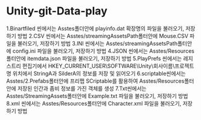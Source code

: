 # Unity-git-Data-play
1.Binartfiled 씬에서는 Asstes폴더안에 playinfo.dat 확장명의 파일을 불러오기, 저장하기 방법
2.CSV 씬에서는 Asstes/streamingAssetsPath폴터안에 Mouse.CSV 파일을 불러오기, 저장하기 방법
3.INI 씬에서는 Asstes/streamingAssetsPath폴터안에 config.ini 파일을 불러오기, 저장하기 방법
4.JSON 씬에서는 Asstes/Resources폴터안에 itemdata.json 파일을 불러오기, 저장하기 방법
5.PlayPrefs 씬에서는 레지스트리 편집기에서 HKEY_CURRENT_USER\SOFTWARE\Unity\회사이름\프로젝트명 위치에서 StringA과 SilderA의 정보를 저장 및 읽어오기
6.scriptable씬에서는 Asstes/2.Prefabs폴터안에 프리팹 SCriptable를 활용하여 Asstes/Resources폴터안에 저장된 인간과 좀비 정보를 가진 객체를 생성
7.Txt씬에서는 Asstes/StreamingAssets폴터안에 Example.txt 파일을 불러오기, 저장하기 방법
8.xml 씬에서는 Asstes/Resources폴터안에 Character.xml 파일을 불러오기, 저장하기 방법

